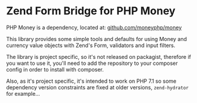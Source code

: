 # Zend Form Bridge for PHP Money

PHP Money is a dependency, located at: [github.com/moneyphp/money](https://github.com/moneyphp/money)

This library provides some simple tools and defaults for using Money and currency value objects with Zend's Form, validators and input filters.

The library is project specific, so it's not released on packagist, therefore if you want to use it, you'll need to add the repository to your composer config in order to install with composer.

Also, as it's project specific, it's intended to work on PHP 7.1 so some dependency version constraints are fixed at older versions, `zend-hydrator` for example…
